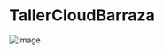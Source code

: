 # TallerCloudBarraza
![image](https://user-images.githubusercontent.com/62623557/201236889-c5bec919-6567-44b9-ae37-76ef17d580fe.png)
